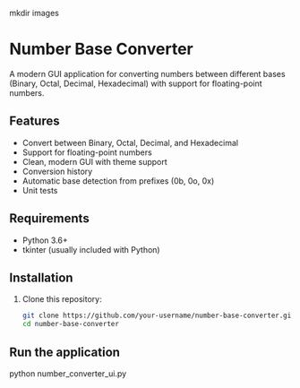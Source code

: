 mkdir images

# Number Base Converter

A modern GUI application for converting numbers between different bases (Binary, Octal, Decimal, Hexadecimal) with support for floating-point numbers.

## Features

- Convert between Binary, Octal, Decimal, and Hexadecimal
- Support for floating-point numbers
- Clean, modern GUI with theme support
- Conversion history
- Automatic base detection from prefixes (0b, 0o, 0x)
- Unit tests

## Requirements

- Python 3.6+
- tkinter (usually included with Python)

## Installation

1. Clone this repository:
   ```bash
   git clone https://github.com/your-username/number-base-converter.git
   cd number-base-converter

## Run the application
   python number_converter_ui.py
